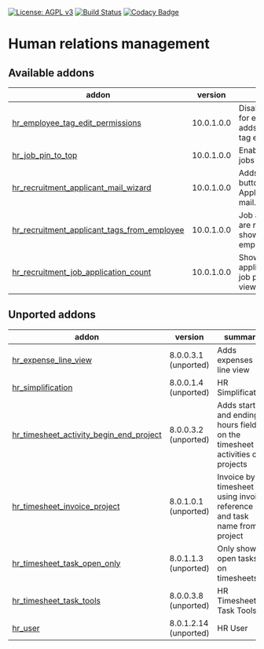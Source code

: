 [![License: AGPL v3](https://img.shields.io/badge/License-AGPL%20v3-blue.svg)](https://www.gnu.org/licenses/agpl-3.0)
[![Build Status](https://travis-ci.org/Tawasta/hr.svg?branch=10.0)](https://travis-ci.org/Tawasta/hr)
[![Codacy Badge](https://api.codacy.com/project/badge/Grade/afb03dcb8c6b4521b814123424221bfe)](https://www.codacy.com/app/Tawasta/hr?utm_source=github.com&amp;utm_medium=referral&amp;utm_content=Tawasta/hr&amp;utm_campaign=Badge_Grade)

Human relations management
==========================

[//]: # (addons)

Available addons
----------------
addon | version | summary
--- | --- | ---
[hr_employee_tag_edit_permissions](hr_employee_tag_edit_permissions/) | 10.0.1.0.0 | Disables quick create for employee tags, adds new group with tag editing rights
[hr_job_pin_to_top](hr_job_pin_to_top/) | 10.0.1.0.0 | Enables pinning certain jobs to top of listings
[hr_recruitment_applicant_mail_wizard](hr_recruitment_applicant_mail_wizard/) | 10.0.1.0.0 | Adds a 'Send E-mail' button to Job Applications, utilizing mail.compose.message
[hr_recruitment_applicant_tags_from_employee](hr_recruitment_applicant_tags_from_employee/) | 10.0.1.0.0 | Job application tags are replaced by showing related employee's tags
[hr_recruitment_job_application_count](hr_recruitment_job_application_count/) | 10.0.1.0.0 | Show the # of applications for each job position in kanban view


Unported addons
---------------
addon | version | summary
--- | --- | ---
[hr_expense_line_view](hr_expense_line_view/) | 8.0.0.3.1 (unported) | Adds expenses line view
[hr_simplification](hr_simplification/) | 8.0.0.1.4 (unported) | HR Simplification
[hr_timesheet_activity_begin_end_project](hr_timesheet_activity_begin_end_project/) | 8.0.0.3.2 (unported) | Adds starting and ending hours fields on the timesheet activities on projects
[hr_timesheet_invoice_project](hr_timesheet_invoice_project/) | 8.0.1.0.1 (unported) | Invoice by timesheet using invoice reference and task name from project
[hr_timesheet_task_open_only](hr_timesheet_task_open_only/) | 8.0.1.1.3 (unported) | Only show open tasks on timesheets
[hr_timesheet_task_tools](hr_timesheet_task_tools/) | 8.0.0.3.8 (unported) | HR Timesheet Task Tools
[hr_user](hr_user/) | 8.0.1.2.14 (unported) | HR User

[//]: # (end addons)

